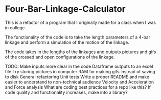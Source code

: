 # Four-Bar-Linkage-Calculator

This is a refactor of a program that I originally made for a class when I was in college.

The functionality of the code is to take the length parameters of a 4-bar linkage and perform a simulation of the motion of the linkage.

The code takes in the lengths of the linkages and outputs pictures and gifs of the crossed and open configurations of the linkage.

TODO:
Make inputs more clear in the code
Dataframe outputs to an excel file
Try storing pictures in computer RAM for making gifs instead of saving to disk
General refactoring
Unit tests
Write a proper README and make easier to understand to non-technical audience
Velocity and Acceleration and Force analysis
What are coding best practices for a repo like this?
If code quality and functionality increases, make into a library?
